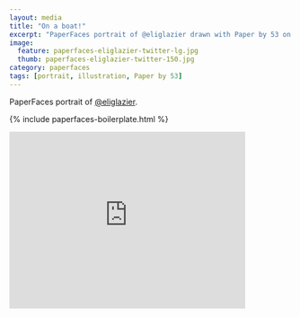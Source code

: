 ```yaml
---
layout: media
title: "On a boat!"
excerpt: "PaperFaces portrait of @eliglazier drawn with Paper by 53 on an iPad."
image: 
  feature: paperfaces-eliglazier-twitter-lg.jpg
  thumb: paperfaces-eliglazier-twitter-150.jpg
category: paperfaces
tags: [portrait, illustration, Paper by 53]
---
```


PaperFaces portrait of [@eliglazier](http://twitter.com/eliglazier).

{% include paperfaces-boilerplate.html %}

<iframe width="420" height="315" src="http://www.youtube.com/embed/gV_jopoAsak" frameborder="0"> </iframe>